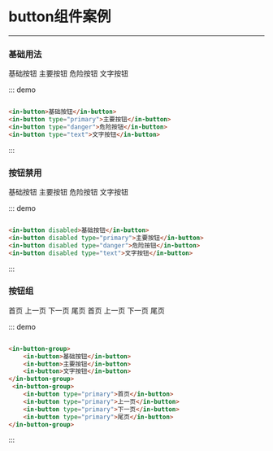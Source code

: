 # button组件案例
---
### 基础用法

<div class="demo-block">
    <in-button>基础按钮</in-button>
    <in-button type="primary">主要按钮</in-button>
    <in-button type="danger">危险按钮</in-button>
    <in-button type="text">文字按钮</in-button>
</div>

::: demo
```html

<in-button>基础按钮</in-button>
<in-button type="primary">主要按钮</in-button>
<in-button type="danger">危险按钮</in-button>
<in-button type="text">文字按钮</in-button>

```
:::

### 按钮禁用

<div class="demo-block">
    <in-button disabled>基础按钮</in-button>
    <in-button disabled type="primary">主要按钮</in-button>
    <in-button disabled type="danger">危险按钮</in-button>
    <in-button disabled type="text">文字按钮</in-button>
</div>

::: demo
```html

<in-button disabled>基础按钮</in-button>
<in-button disabled type="primary">主要按钮</in-button>
<in-button disabled type="danger">危险按钮</in-button>
<in-button disabled type="text">文字按钮</in-button>

```
:::

### 按钮组

<div class="demo-block">
    <in-button-group>
        <in-button>首页</in-button>
        <in-button>上一页</in-button>
        <in-button>下一页</in-button>
        <in-button>尾页</in-button>
    </in-button-group>
    <in-button-group>
        <in-button type="primary">首页</in-button>
        <in-button type="primary">上一页</in-button>
        <in-button type="primary">下一页</in-button>
        <in-button type="primary">尾页</in-button>
    </in-button-group>
</div>

::: demo
```html

<in-button-group>
    <in-button>基础按钮</in-button>
    <in-button>主要按钮</in-button>
    <in-button>文字按钮</in-button>
</in-button-group>
 <in-button-group>
    <in-button type="primary">首页</in-button>
    <in-button type="primary">上一页</in-button>
    <in-button type="primary">下一页</in-button>
    <in-button type="primary">尾页</in-button>
</in-button-group>

```
:::


